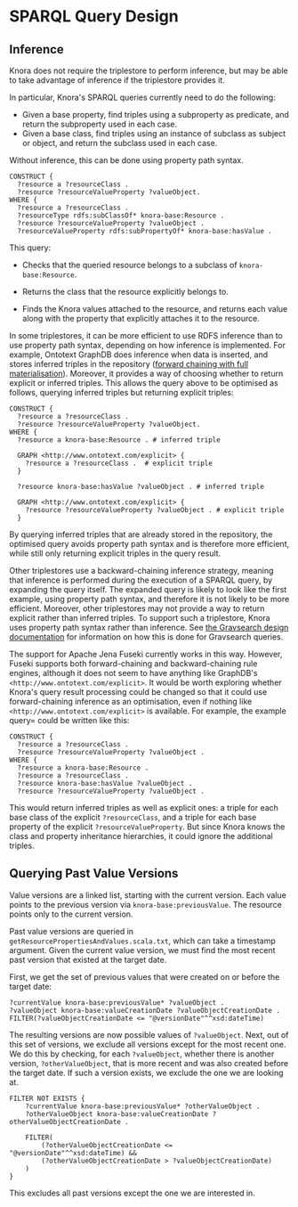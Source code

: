<!---
Copyright © 2015-2021 the contributors (see Contributors.md).

This file is part of DSP — DaSCH Service Platform.

DSP is free software: you can redistribute it and/or modify
it under the terms of the GNU Affero General Public License as published
by the Free Software Foundation, either version 3 of the License, or
(at your option) any later version.

DSP is distributed in the hope that it will be useful,
but WITHOUT ANY WARRANTY; without even the implied warranty of
MERCHANTABILITY or FITNESS FOR A PARTICULAR PURPOSE.  See the
GNU Affero General Public License for more details.

You should have received a copy of the GNU Affero General Public
License along with DSP.  If not, see <http://www.gnu.org/licenses/>.
-->

# SPARQL Query Design

## Inference

Knora does not require the triplestore to perform inference, but may be able
to take advantage of inference if the triplestore provides it.

In particular, Knora's SPARQL queries currently need to do the following:

- Given a base property, find triples using a subproperty as predicate, and
  return the subproperty used in each case.
- Given a base class, find triples using an instance of subclass as subject or
  object, and return the subclass used in each case.

Without inference, this can be done using property path syntax.

```sparql
CONSTRUCT {
  ?resource a ?resourceClass .
  ?resource ?resourceValueProperty ?valueObject.
WHERE {
  ?resource a ?resourceClass .
  ?resourceType rdfs:subClassOf* knora-base:Resource .
  ?resource ?resourceValueProperty ?valueObject .
  ?resourceValueProperty rdfs:subPropertyOf* knora-base:hasValue .
```

This query:

- Checks that the queried resource belongs to a subclass of `knora-base:Resource`.

- Returns the class that the resource explicitly belongs to.

- Finds the Knora values attached to the resource, and returns each value along with
  the property that explicitly attaches it to the resource.
  
In some triplestores, it can be more efficient to use RDFS inference than to use property path syntax,
depending on how inference is implemented. For example, Ontotext GraphDB does inference when
data is inserted, and stores inferred triples in the repository
([forward chaining with full materialisation](http://graphdb.ontotext.com/documentation/standard/reasoning.html)).
Moreover, it provides a way of choosing whether to return explicit or inferred triples.
This allows the query above to be optimised as follows, querying inferred triples but returning
explicit triples:

```sparql
CONSTRUCT {
  ?resource a ?resourceClass .
  ?resource ?resourceValueProperty ?valueObject.
WHERE {
  ?resource a knora-base:Resource . # inferred triple

  GRAPH <http://www.ontotext.com/explicit> {
    ?resource a ?resourceClass .  # explicit triple
  }

  ?resource knora-base:hasValue ?valueObject . # inferred triple

  GRAPH <http://www.ontotext.com/explicit> {
    ?resource ?resourceValueProperty ?valueObject . # explicit triple
  }
```

By querying inferred triples that are already stored in the repository, the optimised query avoids property path
syntax and is therefore more efficient, while still only returning explicit triples in the query result.

Other triplestores use a backward-chaining inference strategy, meaning that inference is performed during
the execution of a SPARQL query, by expanding the query itself. The expanded query is likely to look like
the first example, using property path syntax, and therefore it is not likely to be more efficient. Moreover,
other triplestores may not provide a way to return explicit rather than inferred triples. To support such
a triplestore, Knora uses property path syntax rather than inference.
See [the Gravsearch design documentation](gravsearch.md#inference) for information on how this is done
for Gravsearch queries.

The support for Apache Jena Fuseki currently works in this way. However, Fuseki supports both forward-chaining
and backward-chaining rule engines, although it does not seem to have anything like
GraphDB's `<http://www.ontotext.com/explicit>`. It would be worth exploring whether Knora's query result
processing could be changed so that it could use forward-chaining inference as an optimisation, even if
nothing like `<http://www.ontotext.com/explicit>` is available. For example, the example query= could be written like
this:

```sparql
CONSTRUCT {
  ?resource a ?resourceClass .
  ?resource ?resourceValueProperty ?valueObject .
WHERE {
  ?resource a knora-base:Resource .
  ?resource a ?resourceClass .
  ?resource knora-base:hasValue ?valueObject .
  ?resource ?resourceValueProperty ?valueObject .
```

This would return inferred triples as well as explicit ones: a triple for each base class of the explicit
`?resourceClass`, and a triple for each base property of the explicit `?resourceValueProperty`. But since Knora knows
the class and property inheritance hierarchies, it could ignore the additional triples.

## Querying Past Value Versions

Value versions are a linked list, starting with the current version. Each value points to
the previous version via `knora-base:previousValue`. The resource points only to the current
version.

Past value versions are queried in `getResourcePropertiesAndValues.scala.txt`, which can
take a timestamp argument. Given the current value version, we must find the most recent
past version that existed at the target date.

First, we get the set of previous values that were created on or before the target
date:

```
?currentValue knora-base:previousValue* ?valueObject .
?valueObject knora-base:valueCreationDate ?valueObjectCreationDate .
FILTER(?valueObjectCreationDate <= "@versionDate"^^xsd:dateTime)
```

The resulting versions are now possible values of `?valueObject`. Next, out of this set
of versions, we exclude all versions except for the most recent one. We do this by checking,
for each `?valueObject`, whether there is another version, `?otherValueObject`, that is more
recent and was also created before the target date. If such a version exists, we exclude
the one we are looking at.

```
FILTER NOT EXISTS {
    ?currentValue knora-base:previousValue* ?otherValueObject .
    ?otherValueObject knora-base:valueCreationDate ?otherValueObjectCreationDate .

    FILTER(
        (?otherValueObjectCreationDate <= "@versionDate"^^xsd:dateTime) &&
        (?otherValueObjectCreationDate > ?valueObjectCreationDate)
    )
}
```

This excludes all past versions except the one we are interested in.

